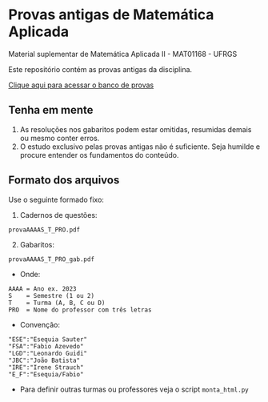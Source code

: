 # Provas antigas de Matemática Aplicada 
Material suplementar de Matemática Aplicada II - MAT01168 - UFRGS

Este repositório contém as provas antigas da disciplina.
 
[Clique aqui para acessar o banco de provas](https://fazedo.github.io/MAT01168/provas.html)

## Tenha em mente
1. As resoluções nos gabaritos podem estar omitidas, resumidas demais ou mesmo conter erros.
2. O estudo exclusivo pelas provas antigas não é suficiente. Seja humilde e procure entender os fundamentos do conteúdo.

## Formato dos arquivos
Use o seguinte formado fixo:

1. Cadernos de questões:

 ```provaAAAAS_T_PRO.pdf```

2. Gabaritos:

 ```provaAAAAS_T_PRO_gab.pdf```

* Onde:
```
AAAA = Ano ex. 2023
S    = Semestre (1 ou 2)
T    = Turma (A, B, C ou D)
PRO  = Nome do professor com três letras
```

* Convenção:
```
"ESE":"Esequia Sauter"
"FSA":"Fabio Azevedo"
"LGD":"Leonardo Guidi"
"JBC":"João Batista"
"IRE":"Irene Strauch"
"E_F":"Esequia/Fabio"
```
* Para definir outras turmas ou professores veja o script ```monta_html.py```
